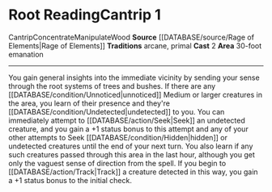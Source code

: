 ﻿---
actions: '[two-actions]'
area: 30-foot emanation
bloodline: null
component: null
cost: null
deity: null
domain: null
duration: null
element: Wood
heighten: null
heighten_level: '1'
id: '1409'
lesson: null
level: '1'
mystery: null
name: Root Reading
patron_theme: null
range: null
rarity: Common
requirement: null
rus_type_level: null
saving_throw: null
school: null
source: '[[DATABASE/source/Rage of Elements|Rage of Elements]]'
target: null
tradition:
- Arcane
- Primal
trait:
- '[[DATABASE/trait/Cantrip|Cantrip]]'
- '[[DATABASE/trait/Concentrate|Concentrate]]'
- '[[DATABASE/trait/Manipulate|Manipulate]]'
- '[[DATABASE/trait/Wood|Wood]]'
trigger: null
type: Cantrip

---
# Root Reading<span class="item-type">Cantrip 1</span>

<span class="item-trait">Cantrip</span><span class="item-trait">Concentrate</span><span class="item-trait">Manipulate</span><span class="item-trait">Wood</span>
**Source** [[DATABASE/source/Rage of Elements|Rage of Elements]]
**Traditions** arcane, primal
**Cast** <span class="action-icon">2</span> 
**Area** 30-foot emanation

---
You gain general insights into the immediate vicinity by sending your sense through the root systems of trees and bushes. If there are any [[DATABASE/condition/Unnoticed|unnoticed]] Medium or larger creatures in the area, you learn of their presence and they're [[DATABASE/condition/Undetected|undetected]] to you. You can immediately attempt to [[DATABASE/action/Seek|Seek]] an undetected creature, and you gain a +1 status bonus to this attempt and any of your other attempts to Seek [[DATABASE/condition/Hidden|hidden]] or undetected creatures until the end of your next turn. You also learn if any such creatures passed through this area in the last hour, although you get only the vaguest sense of direction from the spell. If you begin to [[DATABASE/action/Track|Track]] a creature detected in this way, you gain a +1 status bonus to the initial check.